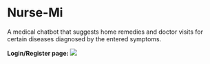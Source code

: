 # Nurse-Mi
A medical chatbot that suggests home remedies and doctor visits for certain diseases diagnosed by the entered symptoms.

**Login/Register page:**
<img src="https://github.com/deepakshisud/Nurse-Mi/tree/master/static/Login.png">

